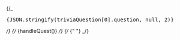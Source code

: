 {/_ <pre>{JSON.stringify(triviaQuestion[0].question, null, 2)}</pre> _/}
{/_ {handleQuest()} _/}
{/_ {" "}
<Questions
          question="How would one say goodbye in Spanish?"
          choices={choices}
        />
<Questions
          question="How would one say goodbye in Spanish?"
          choices={choices}
        />
<Questions
          question="How would one say goodbye in Spanish?"
          choices={choices}
        />
<Questions
          question="How would one say goodbye in Spanish?"
          choices={choices}
        />
<Questions
          question="How would one say goodbye in Spanish?"
          choices={choices}
        /> _/}
